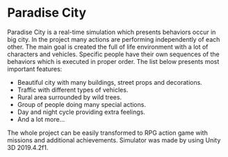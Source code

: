 # Paradise City

Paradise City is a real-time simulation which presents behaviors occur in big city. In the project many actions are performing independently of each other. The main goal is created the full of life environment with a lot of characters and vehicles. Specific people have their own sequences of the behaviors which is executed in proper order. The list below presents most important features:

* Beautiful city with many buildings, street props and decorations.
* Traffic with different types of vehicles.
* Rural area surrounded by wild trees.
* Group of people doing many special actions.
* Day and night cycle providing extra feelings.
* And a lot more...

The whole project can be easily transformed to RPG action game with missions and additional achievements. Simulator was made by using Unity 3D 2019.4.2f1.
